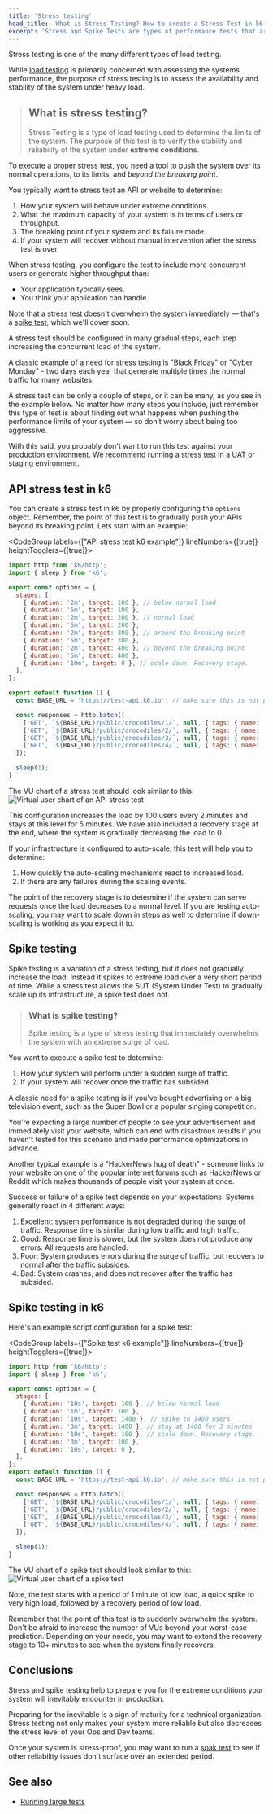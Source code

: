 ```yaml
---
title: 'Stress testing'
head_title: 'What is Stress Testing? How to create a Stress Test in k6'
excerpt: 'Stress and Spike Tests are types of performance tests that are concerned with assessing the limits of your system and stability under extreme conditions. Let’s see two examples.'
---
```


Stress testing is one of the many different types of load testing.

While [load testing](/test-types/load-testing) is primarily concerned with assessing the systems performance,
the purpose of stress testing is to assess the availability and stability of the system under heavy load.

> ## What is stress testing?
>
> Stress Testing is a type of load testing used to determine the limits of the system.
> The purpose of this test is to verify the stability and reliability of the system under **extreme conditions**.

To execute a proper stress test, you need a tool to push the system over its normal operations, to its limits, and _beyond the breaking point_.

You typically want to stress test an API or website to determine:

1. How your system will behave under extreme conditions.
2. What the maximum capacity of your system is in terms of users or throughput.
3. The breaking point of your system and its failure mode.
4. If your system will recover without manual intervention after the stress test is over.

When stress testing, you configure the test to include more concurrent users or generate higher throughput than:

* Your application typically sees.
* You think your application can handle.

Note that a stress test doesn't overwhelm the system
immediately — that's a [spike test](#spike-testing), which we'll cover soon.

A stress test should be configured in many gradual steps, each step increasing the concurrent load of the system.

A classic example of a need for stress testing is "Black Friday" or "Cyber Monday" - two days each
year that generate multiple times the normal traffic for many websites.

A stress test can be only a couple of steps, or it can be many, as you see in the example below.
No matter how many steps you include, just remember this type of test is about finding out what
happens when pushing the performance limits of your system — so don’t worry about being too aggressive.

With this said, you probably don't want to run this test against your production environment.
We recommend running a stress test in a UAT or staging environment.

## API stress test in k6

You can create a stress test in k6 by properly configuring the `options` object.
Remember, the point of this test is to gradually push your APIs beyond its breaking point.
Lets start with an example:

<CodeGroup labels={["API stress test k6 example"]} lineNumbers={[true]} heightTogglers={[true]}>

```javascript
import http from 'k6/http';
import { sleep } from 'k6';

export const options = {
  stages: [
    { duration: '2m', target: 100 }, // below normal load
    { duration: '5m', target: 100 },
    { duration: '2m', target: 200 }, // normal load
    { duration: '5m', target: 200 },
    { duration: '2m', target: 300 }, // around the breaking point
    { duration: '5m', target: 300 },
    { duration: '2m', target: 400 }, // beyond the breaking point
    { duration: '5m', target: 400 },
    { duration: '10m', target: 0 }, // scale down. Recovery stage.
  ],
};

export default function () {
  const BASE_URL = 'https://test-api.k6.io'; // make sure this is not production

  const responses = http.batch([
    ['GET', `${BASE_URL}/public/crocodiles/1/`, null, { tags: { name: 'PublicCrocs' } }],
    ['GET', `${BASE_URL}/public/crocodiles/2/`, null, { tags: { name: 'PublicCrocs' } }],
    ['GET', `${BASE_URL}/public/crocodiles/3/`, null, { tags: { name: 'PublicCrocs' } }],
    ['GET', `${BASE_URL}/public/crocodiles/4/`, null, { tags: { name: 'PublicCrocs' } }],
  ]);

  sleep(1);
}
```

</CodeGroup>

The VU chart of a stress test should look similar to this:
![Virtual user chart of an API stress test](./images/stress-test.png)

This configuration increases the load by 100 users every 2 minutes and stays at this level for
5 minutes. We have also included a recovery stage at the end, where the system is gradually
decreasing the load to 0.

If your infrastructure is configured to auto-scale, this test will help you to determine:

1. How quickly the auto-scaling mechanisms react to increased load.
2. If there are any failures during the scaling events.

The point of the recovery stage is to determine if the system can serve requests once the load
decreases to a normal level. If you are testing auto-scaling, you may want to scale down in steps
as well to determine if down-scaling is working as you expect it to.

## Spike testing

Spike testing is a variation of a stress testing, but it does not gradually increase the load.
Instead it spikes to extreme load over a very short period of time.
While a stress test allows the SUT (System Under Test) to gradually scale up its
infrastructure, a spike test does not.

> ### What is spike testing?
>
> Spike testing is a type of stress testing that immediately overwhelms the system with an extreme surge of load.

You want to execute a spike test to determine:

1. How your system will perform under a sudden surge of traffic.
2. If your system will recover once the traffic has subsided.

A classic need for a spike testing is if you've bought advertising on a big television event,
such as the Super Bowl or a popular singing competition.

You’re expecting a large number of people to see your advertisement and immediately visit your website,
which can end with disastrous results if you haven't tested for this scenario and made
performance optimizations in advance.

Another typical example is a "HackerNews hug of death" - someone links to your website on one
of the popular internet forums such as HackerNews or Reddit which makes thousands of people visit
your system at once.

Success or failure of a spike test depends on your expectations. Systems generally react in 4 different ways:

1. Excellent: system performance is not degraded during the surge of traffic.
   Response time is similar during low traffic and high traffic.
2. Good: Response time is slower, but the system does not produce any errors.
   All requests are handled.
3. Poor: System produces errors during the surge of traffic, but recovers to normal after the
   traffic subsides.
4. Bad: System crashes, and does not recover after the traffic has subsided.

## Spike testing in k6

Here's an example script configuration for a spike test:

<CodeGroup labels={["Spike test k6 example"]} lineNumbers={[true]} heightTogglers={[true]}>

```javascript
import http from 'k6/http';
import { sleep } from 'k6';

export const options = {
  stages: [
    { duration: '10s', target: 100 }, // below normal load
    { duration: '1m', target: 100 },
    { duration: '10s', target: 1400 }, // spike to 1400 users
    { duration: '3m', target: 1400 }, // stay at 1400 for 3 minutes
    { duration: '10s', target: 100 }, // scale down. Recovery stage.
    { duration: '3m', target: 100 },
    { duration: '10s', target: 0 },
  ],
};
export default function () {
  const BASE_URL = 'https://test-api.k6.io'; // make sure this is not production

  const responses = http.batch([
    ['GET', `${BASE_URL}/public/crocodiles/1/`, null, { tags: { name: 'PublicCrocs' } }],
    ['GET', `${BASE_URL}/public/crocodiles/2/`, null, { tags: { name: 'PublicCrocs' } }],
    ['GET', `${BASE_URL}/public/crocodiles/3/`, null, { tags: { name: 'PublicCrocs' } }],
    ['GET', `${BASE_URL}/public/crocodiles/4/`, null, { tags: { name: 'PublicCrocs' } }],
  ]);

  sleep(1);
}
```

</CodeGroup>

The VU chart of a spike test should look similar to this:
![Virtual user chart of a spike test](./images/spike-test.png)

Note, the test starts with a period of 1 minute of low load, a quick spike to very high load, followed by a recovery period of low load.

Remember that the point of this test is to suddenly overwhelm the system. Don't be afraid to increase the number of VUs beyond your worst-case prediction.
Depending on your needs, you may want to extend the recovery stage to 10+ minutes to see when the system finally recovers.

## Conclusions

Stress and spike testing help to prepare you for the extreme conditions your system will
inevitably encounter in production.

Preparing for the inevitable is a sign of maturity for a technical organization. Stress testing not
only makes your system more reliable but also decreases the stress level of your Ops and Dev teams.

Once your system is stress-proof, you may want to run a [soak test](/test-types/soak-testing) to see if other reliability
issues don't surface over an extended period.

## See also

- [Running large tests](/testing-guides/running-large-tests)

<LdScript script='{ "@context": "https://schema.org", "@type": "FAQPage", "mainEntity": [{ "@type": "Question", "name": "What is stress testing?", "acceptedAnswer": { "@type": "Answer", "text": "Stress Testing is a type of load testing used to determine the limits of the system. The purpose of this test is to verify the stability and reliability of the system under <b>extreme conditions</b>." } }, { "@type": "Question", "name": "What is spike testing?", "acceptedAnswer": { "@type": "Answer", "text": "Spike testing is a type of stress testing that immediately overwhelms the system with an extreme surge of load." } }] }'/>
